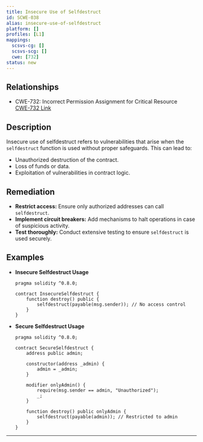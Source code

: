 ```yaml
---
title: Insecure Use of Selfdestruct
id: SCWE-038
alias: insecure-use-of-selfdestruct
platform: []
profiles: [L1]
mappings:
  scsvs-cg: []
  scsvs-scg: []
  cwe: [732]
status: new
---
```


## Relationships
- CWE-732: Incorrect Permission Assignment for Critical Resource  
  [CWE-732 Link](https://cwe.mitre.org/data/definitions/732.html)

## Description  
Insecure use of selfdestruct refers to vulnerabilities that arise when the `selfdestruct` function is used without proper safeguards. This can lead to:
- Unauthorized destruction of the contract.
- Loss of funds or data.
- Exploitation of vulnerabilities in contract logic.

## Remediation
- **Restrict access:** Ensure only authorized addresses can call `selfdestruct`.
- **Implement circuit breakers:** Add mechanisms to halt operations in case of suspicious activity.
- **Test thoroughly:** Conduct extensive testing to ensure `selfdestruct` is used securely.

## Examples
- **Insecure Selfdestruct Usage**
    ```solidity
    pragma solidity ^0.8.0;

    contract InsecureSelfdestruct {
        function destroy() public {
            selfdestruct(payable(msg.sender)); // No access control
        }
    }
    ```

- **Secure Selfdestruct Usage**
    ```solidity
    pragma solidity ^0.8.0;

    contract SecureSelfdestruct {
        address public admin;

        constructor(address _admin) {
            admin = _admin;
        }

        modifier onlyAdmin() {
            require(msg.sender == admin, "Unauthorized");
            _;
        }

        function destroy() public onlyAdmin {
            selfdestruct(payable(admin)); // Restricted to admin
        }
    }
    ```

---